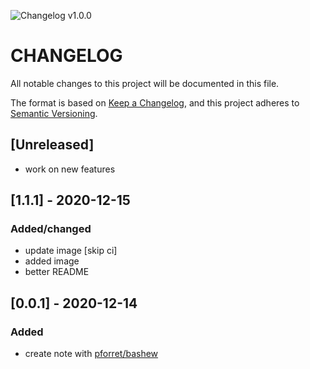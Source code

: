 ![Changelog v1.0.0](https://img.shields.io/badge/CHANGELOG-v1.0.0-orange) 
# CHANGELOG
All notable changes to this project will be documented in this file.

The format is based on [Keep a Changelog](https://keepachangelog.com/en/1.0.0/),
and this project adheres to [Semantic Versioning](https://semver.org/spec/v2.0.0.html).

## [Unreleased]
- work on new features

## [1.1.1] - 2020-12-15
### Added/changed
- update image [skip ci]
- added image
- better README
 
## [0.0.1] - 2020-12-14
### Added
- create note with [pforret/bashew](https://github.com/pforret/bashew)
